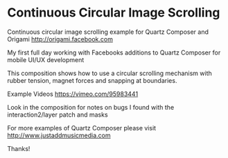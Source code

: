 Continuous Circular Image Scrolling
=======================

Continuous circular image scrolling example for Quartz Composer and Origami http://origami.facebook.com

My first full day working with Facebooks additions to Quartz Composer for mobile UI/UX development

This composition shows how to use a circular scrolling mechanism with rubber tension, magnet forces and snapping at boundaries.  

Example Videos 
https://vimeo.com/95983441

Look in the composition for notes on bugs I found with the interaction2/layer patch and masks

For more examples of Quartz Composer please visit http://www.justaddmusicmedia.com

Thanks!
